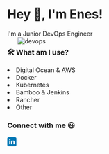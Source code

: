 <h1> Hey 👋, I'm Enes!</h1>

I'm a Junior DevOps Engineer <img src="https://github.com/1enesplus/1enesplus/blob/main/devops.png" alt="devops" width=480 height=auto align="right">


### 🛠  What am I use?

 <li>Digital Ocean & AWS</li>
 <li>Docker</li>
 <li>Kubernetes</li>
 <li>Bamboo & Jenkins</li>
  <li>Rancher</li>
 <li>Other</li>
 </ul>
 
 
### Connect with me :smiley:
<a href="https://www.linkedin.com/in/enes-cetinkaya/">
  <img align="left" alt="Vedant Jajoo Linkdin" width="21px" src="https://raw.githubusercontent.com/edent/SuperTinyIcons/099dc12b59179d07d534069bc8551718f786d91a/images/svg/linkedin.svg" />
</a>



